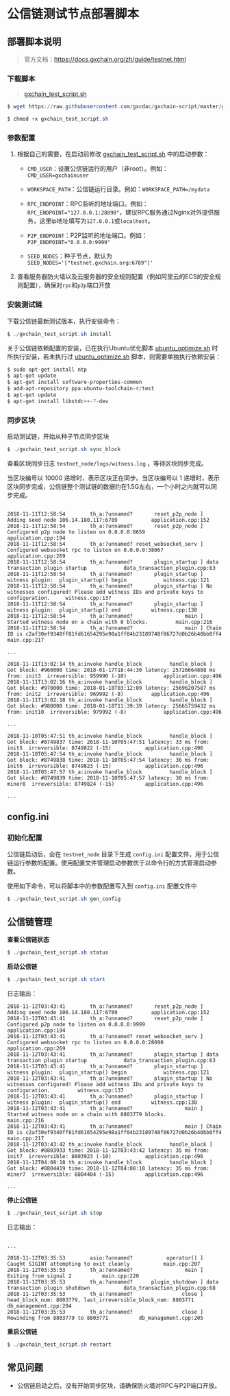 # 公信链测试节点部署脚本

## 部署脚本说明

> 官方文档：https://docs.gxchain.org/zh/guide/testnet.html

### 下载脚本

> [gxchain_test_script.sh](https://github.com/gxcdac/gxchain-script/tree/master/gxchain-test-script/gxchain_test_script.sh)

```powershell
$ wget https://raw.githubusercontent.com/gxcdac/gxchain-script/master/gxchain-test-script/gxchain_test_script.sh

$ chmod +x gxchain_test_script.sh
```

### 参数配置

1. 根据自己的需要，在启动前修改 [gxchain_test_script.sh](https://github.com/gxcdac/gxchain-script/tree/master/gxchain-test-script/gxchain_test_script.sh) 中的启动参数：

   - `CMD_USER`：设置公信链运行的用户（非root）。例如：`CMD_USER=gxchainuser`

   - `WORKSPACE_PATH`：公信链运行目录。例如：`WORKSPACE_PATH=/mydata`
   - `RPC_ENDPOINT`：RPC监听的地址端口。例如：`RPC_ENDPOINT="127.0.0.1:28090"`，建议RPC服务通过Nginx对外提供服务，这里ip地址填写为`127.0.0.1`或`localhost`。
   - `P2P_ENDPOINT`：P2P监听的地址端口。例如：`P2P_ENDPOINT="0.0.0.0:9999"`
   - `SEED_NODES`：种子节点，默认为 `SEED_NODES='["testnet.gxchain.org:6789"]'`

2. 查看服务器防火墙以及云服务器的安全规则配置（例如阿里云的ECS的安全规则配置），确保对`rpc`和`p2p`端口开放

### 安装测试链

下载公信链最新测试版本，执行安装命令：

```powershell
$ ./gxchain_test_script.sh install
```

关于公信链依赖配置的安装，已在执行Ubuntu优化脚本 [ubuntu_optimize.sh](https://github.com/gxcdac/gxchain-script/blob/master/ubuntu-script/ubuntu_optimize.sh) 时所执行安装，若未执行过 [ubuntu_optimize.sh](https://github.com/gxcdac/gxchain-script/blob/master/ubuntu-script/ubuntu_optimize.sh)  脚本，则需要单独执行依赖安装：

```powershell
$ sudo apt-get install ntp
$ apt-get update
$ apt-get install software-properties-common
$ add-apt-repository ppa:ubuntu-toolchain-r/test
$ apt-get update
$ apt-get install libstdc++-7-dev
```

### 同步区块

启动测试链，开始从种子节点同步区块

```powershell
$ ./gxchain_test_script.sh sync_block
```

查看区块同步日志 `testnet_node/logs/witness.log` ，等待区块同步完成。

当区块编号以  10000 递增时，表示区块正在同步。当区块编号以  1 递增时，表示区块同步完成，公信链整个测试链的数据约在1.5G左右，一个小时之内就可以同步完成。

```

2018-11-11T12:58:54        th_a:?unnamed?       reset_p2p_node ] Adding seed node 106.14.180.117:6789			application.cpp:152
2018-11-11T12:58:54        th_a:?unnamed?       reset_p2p_node ] Configured p2p node to listen on 0.0.0.0:8659			application.cpp:194
2018-11-11T12:58:54        th_a:?unnamed? reset_websocket_serv ] Configured websocket rpc to listen on 0.0.0.0:38067			application.cpp:269
2018-11-11T12:58:54        th_a:?unnamed?       plugin_startup ] data transaction plugin startup			data_transaction_plugin.cpp:63
2018-11-11T12:58:54        th_a:?unnamed?       plugin_startup ] witness plugin:  plugin_startup() begin			witness.cpp:121
2018-11-11T12:58:54        th_a:?unnamed?       plugin_startup ] No witnesses configured! Please add witness IDs and private keys to configuration.		witness.cpp:137
2018-11-11T12:58:54        th_a:?unnamed?       plugin_startup ] witness plugin:  plugin_startup() end			witness.cpp:138
2018-11-11T12:58:54        th_a:?unnamed?                 main ] Started witness node on a chain with 0 blocks.			main.cpp:216
2018-11-11T12:58:54        th_a:?unnamed?                 main ] Chain ID is c2af30ef9340ff81fd61654295e98a1ff04b23189748f86727d0b26b40bb0ff4			main.cpp:217

...

2018-11-11T13:02:14 th_a:invoke handle_block         handle_block ] Got block: #960000 time: 2018-01-17T18:44:30 latency: 25726664888 ms from: init3  irreversible: 959990 (-10)			application.cpp:496
2018-11-11T13:02:16 th_a:invoke handle_block         handle_block ] Got block: #970000 time: 2018-01-18T03:12:09 latency: 25696207587 ms from: init2  irreversible: 969992 (-8)			application.cpp:496
2018-11-11T13:02:18 th_a:invoke handle_block         handle_block ] Got block: #980000 time: 2018-01-18T11:39:39 latency: 25665759432 ms from: init10  irreversible: 979992 (-8)			application.cpp:496

...

2018-11-10T05:47:51 th_a:invoke handle_block         handle_block ] Got block: #8749837 time: 2018-11-10T05:47:51 latency: 33 ms from: init5  irreversible: 8749822 (-15)			application.cpp:496
2018-11-10T05:47:54 th_a:invoke handle_block         handle_block ] Got block: #8749838 time: 2018-11-10T05:47:54 latency: 36 ms from: init6  irreversible: 8749823 (-15)			application.cpp:496
2018-11-10T05:47:57 th_a:invoke handle_block         handle_block ] Got block: #8749839 time: 2018-11-10T05:47:57 latency: 30 ms from: miner8  irreversible: 8749824 (-15)			application.cpp:496

...

```



## config.ini

### 初始化配置

公信链启动后，会在 `testnet_node` 目录下生成 `config.ini` 配置文件，用于公信链运行参数的配置。使用配置文件管理启动参数优于以命令行的方式管理启动参数。

使用如下命令，可以将脚本中的参数配置写入到 `config.ini` 配置文件中

```powershell
$ ./gxchain_test_script.sh gen_config
```



## 公信链管理

**查看公信链状态**

```powershell
$ ./gxchain_test_script.sh status
```

**启动公信链**

```powershell
$ ./gxchain_test_script.sh start
```

日志输出：

```
2018-11-12T03:43:41        th_a:?unnamed?       reset_p2p_node ] Adding seed node 106.14.180.117:6789			application.cpp:152
2018-11-12T03:43:41        th_a:?unnamed?       reset_p2p_node ] Configured p2p node to listen on 0.0.0.0:9999			application.cpp:194
2018-11-12T03:43:41        th_a:?unnamed? reset_websocket_serv ] Configured websocket rpc to listen on 0.0.0.0:28090			application.cpp:269
2018-11-12T03:43:41        th_a:?unnamed?       plugin_startup ] data transaction plugin startup			data_transaction_plugin.cpp:63
2018-11-12T03:43:41        th_a:?unnamed?       plugin_startup ] witness plugin:  plugin_startup() begin			witness.cpp:121
2018-11-12T03:43:41        th_a:?unnamed?       plugin_startup ] No witnesses configured! Please add witness IDs and private keys to configuration.			witness.cpp:137
2018-11-12T03:43:41        th_a:?unnamed?       plugin_startup ] witness plugin:  plugin_startup() end			witness.cpp:138
2018-11-12T03:43:41        th_a:?unnamed?                 main ] Started witness node on a chain with 8803779 blocks.			main.cpp:216
2018-11-12T03:43:41        th_a:?unnamed?                 main ] Chain ID is c2af30ef9340ff81fd61654295e98a1ff04b23189748f86727d0b26b40bb0ff4			main.cpp:217
2018-11-12T03:43:42 th_a:invoke handle_block         handle_block ] Got block: #8803933 time: 2018-11-12T03:43:42 latency: 35 ms from: init7  irreversible: 8803923 (-10)			application.cpp:496
2018-11-12T04:08:18 th_a:invoke handle_block         handle_block ] Got block: #8804419 time: 2018-11-12T04:08:18 latency: 35 ms from: miner7  irreversible: 8804404 (-15)			application.cpp:496

...

```

**停止公信链**

```powershell
$ ./gxchain_test_script.sh stop
```

日志输出：

```

...

2018-11-12T03:35:53        asio:?unnamed?           operator() ] Caught SIGINT attempting to exit cleanly			main.cpp:207
2018-11-12T03:35:53        th_a:?unnamed?                 main ] Exiting from signal 2			main.cpp:220
2018-11-12T03:35:53        th_a:?unnamed?      plugin_shutdown ] data transaction plugin shutdown			data_transaction_plugin.cpp:68
2018-11-12T03:35:53        th_a:?unnamed?                close ] head_block_num: 8803779, last_irreversible_block_num: 8803771			db_management.cpp:204
2018-11-12T03:35:53        th_a:?unnamed?                close ] Rewinding from 8803779 to 8803771			db_management.cpp:205
```

**重启公信链**

```powershell
$ ./gxchain_test_script.sh restart
```



## 常见问题

- 公信链启动之后，没有开始同步区块，请确保防火墙对RPC与P2P端口开放。



